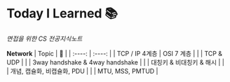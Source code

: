# Today I Learned 📚

*면접을 위한 CS 전공지식노트*

**Network**
| Topic | 📖 |
| :----: | :----: |
| TCP / IP 4계층 | OSI 7 계층 |
|      | TCP & UDP |
|      | 3way handshake & 4way handshake |
|      | 대칭키 & 비대칭키 & 해시 |
|    | 개념, 캡슐화, 비캡슐화, PDU |
|    |  MTU, MSS, PMTUD |
